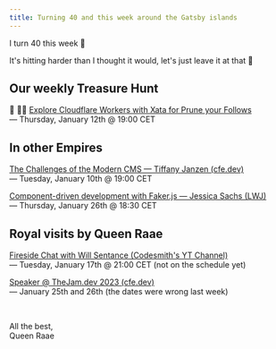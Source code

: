 ```yaml
---
title: Turning 40 and this week around the Gatsby islands
---
```


I turn 40 this week 🤯

It's hitting harder than I thought it would, let's just leave it at that 🤪

## Our weekly Treasure Hunt

🔴 🏴‍☠️ [Explore Cloudflare Workers with Xata for Prune your Follows](https://youtu.be/O89C_yxZK3o)\
— Thursday, January 12th @ 19:00 CET

## In other Empires

[The Challenges of the Modern CMS — Tiffany Janzen (cfe.dev)](https://cfe.dev/events/challenges-modern-cms/)\
— Tuesday, January 10th @ 19:00 CET

[Component-driven development with Faker.js — Jessica Sachs (LWJ)](https://www.learnwithjason.dev/component-driven-development-with-faker-js)\
— Thursday, January 26th @ 18:30 CET

## Royal visits by Queen Raae

[Fireside Chat with Will Sentance (Codesmith's YT Channel)](https://www.youtube.com/@Codesmith/streams)\
— Tuesday, January 17th @ 21:00 CET (not on the schedule yet)

[Speaker @ TheJam.dev 2023 (cfe.dev)](https://cfe.dev/events/the-jam-2023/)\
— January 25th and 26th (the dates were wrong last week)

&nbsp;

All the best,\
Queen Raae
